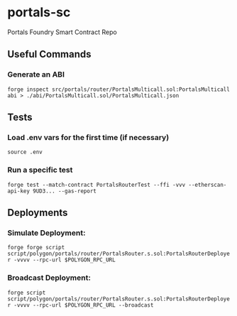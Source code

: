 # portals-sc
Portals Foundry Smart Contract Repo

## Useful Commands
### Generate an ABI
`forge inspect src/portals/router/PortalsMulticall.sol:PortalsMulticall abi > ./abi/PortalsMulticall.sol/PortalsMulticall.json`

## Tests
### Load .env vars for the first time (if necessary) 
`source .env`
### Run a specific test
`forge test --match-contract PortalsRouterTest --ffi -vvv --etherscan-api-key 9UD3... --gas-report`
## Deployments
### Simulate Deployment:
`forge forge script script/polygon/portals/router/PortalsRouter.s.sol:PortalsRouterDeployer -vvvv --rpc-url $POLYGON_RPC_URL`
### Broadcast Deployment:
`forge script script/polygon/portals/router/PortalsRouter.s.sol:PortalsRouterDeployer -vvvv --rpc-url $POLYGON_RPC_URL --broadcast`
